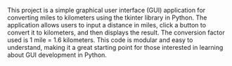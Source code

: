 This project is a simple graphical user interface (GUI) application for converting miles to kilometers using the tkinter library in Python. The application allows users to input a distance in miles, click a button to convert it to kilometers, and then displays the result. The conversion factor used is 1 mile = 1.6 kilometers. This code is modular and easy to understand, making it a great starting point for those interested in learning about GUI development in Python.
